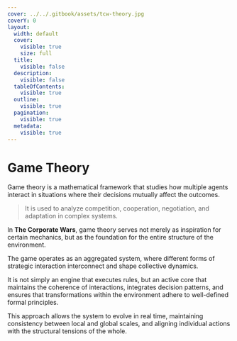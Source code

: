 ```yaml
---
cover: ../../.gitbook/assets/tcw-theory.jpg
coverY: 0
layout:
  width: default
  cover:
    visible: true
    size: full
  title:
    visible: false
  description:
    visible: false
  tableOfContents:
    visible: true
  outline:
    visible: true
  pagination:
    visible: true
  metadata:
    visible: true
---
```


# Game Theory

Game theory is a mathematical framework that studies how multiple agents interact in situations where their decisions mutually affect the outcomes.

> It is used to analyze competition, cooperation, negotiation, and adaptation in complex systems.

In **The Corporate Wars**, game theory serves not merely as inspiration for certain mechanics, but as the foundation for the entire structure of the environment.

The game operates as an aggregated system, where different forms of strategic interaction interconnect and shape collective dynamics.

It is not simply an engine that executes rules, but an active core that maintains the coherence of interactions, integrates decision patterns, and ensures that transformations within the environment adhere to well-defined formal principles.

This approach allows the system to evolve in real time, maintaining consistency between local and global scales, and aligning individual actions with the structural tensions of the whole.
